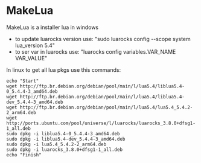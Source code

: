 # MakeLua
MakeLua is a installer lua in windows
 - to update luarocks version use: "sudo luarocks config --scope system lua_version 5.4"
 - to ser var in luarocks use: "luarocks config variables.VAR_NAME VAR_VALUE"

In linux to get all lua pkgs use this commands:

    echo "Start"
    wget http://ftp.br.debian.org/debian/pool/main/l/lua5.4/liblua5.4-0_5.4.4-3_amd64.deb
    wget http://ftp.br.debian.org/debian/pool/main/l/lua5.4/liblua5.4-dev_5.4.4-3_amd64.deb
    wget http://ftp.br.debian.org/debian/pool/main/l/lua5.4/lua5.4_5.4.2-2_arm64.deb
    wget http://ports.ubuntu.com/pool/universe/l/luarocks/luarocks_3.8.0+dfsg1-1_all.deb
    sudo dpkg -i liblua5.4-0_5.4.4-3_amd64.deb
    sudo dpkg -i liblua5.4-dev_5.4.4-3_amd64.deb
    sudo dpkg -i lua5.4_5.4.2-2_arm64.deb
    sudo dpkg -i luarocks_3.8.0+dfsg1-1_all.deb
    echo "Finish"
